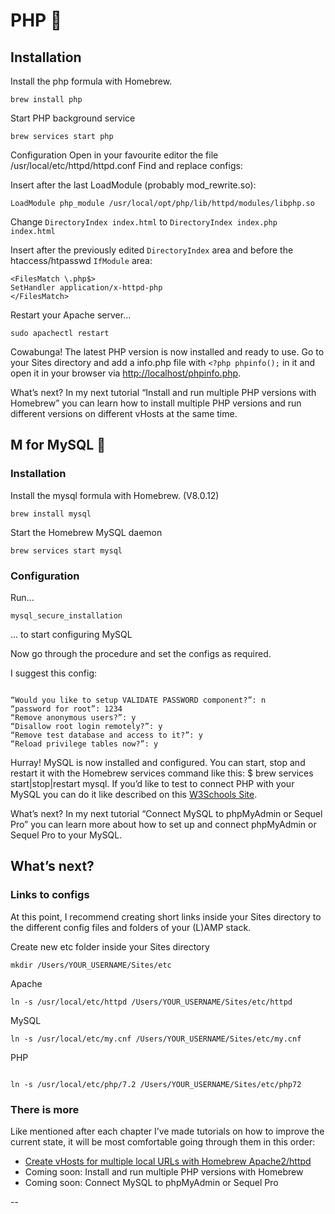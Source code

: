 # PHP 🐘

## Installation

Install the php formula with Homebrew.

```
brew install php
```

Start PHP background service

```
brew services start php
```

Configuration
Open in your favourite editor the file /usr/local/etc/httpd/httpd.conf
Find and replace configs:

Insert after the last LoadModule (probably mod_rewrite.so):

```
LoadModule php_module /usr/local/opt/php/lib/httpd/modules/libphp.so
```

Change `DirectoryIndex index.html` to `DirectoryIndex index.php index.html`

Insert after the previously edited `DirectoryIndex` area and before the htaccess/htpasswd `IfModule` area:

```
<FilesMatch \.php$>
SetHandler application/x-httpd-php
</FilesMatch>
```

Restart your Apache server...

```
sudo apachectl restart
```

Cowabunga! The latest PHP version is now installed and ready to use. Go to your Sites directory and add a info.php file with `<?php phpinfo();` in it and open it in your browser via [http://localhost/phpinfo.php](http://localhost/phpinfo.php).

What’s next? In my next tutorial “Install and run multiple PHP versions with Homebrew” you can learn how to install multiple PHP versions and run different versions on different vHosts at the same time.

## M for MySQL 🐬

### Installation

Install the mysql formula with Homebrew. (V8.0.12)


```
brew install mysql
```

Start the Homebrew MySQL daemon

```
brew services start mysql

```

### Configuration

Run...

```
mysql_secure_installation
```

... to start configuring MySQL

Now go through the procedure and set the configs as required.

I suggest this config:
```

“Would you like to setup VALIDATE PASSWORD component?”: n
“password for root”: 1234
“Remove anonymous users?”: y
“Disallow root login remotely?”: y
“Remove test database and access to it?”: y
“Reload privilege tables now?”: y
```

Hurray! MySQL is now installed and configured. You can start, stop and restart it with the Homebrew services command like this: $ brew services start|stop|restart mysql. If you’d like to test to connect PHP with your MySQL you can do it like described on this [W3Schools Site](https://www.w3schools.com/php/php_mysql_connect.asp).

What’s next? In my next tutorial “Connect MySQL to phpMyAdmin or Sequel Pro” you can learn more about how to set up and connect phpMyAdmin or Sequel Pro to your MySQL.

## What’s next?

### Links to configs

At this point, I recommend creating short links inside your Sites directory to the different config files and folders of your (L)AMP stack.

Create new etc folder inside your Sites directory

```
mkdir /Users/YOUR_USERNAME/Sites/etc

```

Apache

```
ln -s /usr/local/etc/httpd /Users/YOUR_USERNAME/Sites/etc/httpd
```

MySQL

```
ln -s /usr/local/etc/my.cnf /Users/YOUR_USERNAME/Sites/etc/my.cnf
```

PHP
```

ln -s /usr/local/etc/php/7.2 /Users/YOUR_USERNAME/Sites/etc/php72
```

### There is more

Like mentioned after each chapter I’ve made tutorials on how to improve the current state, it will be most comfortable going through them in this order:

* [Create vHosts for multiple local URLs with Homebrew Apache2/httpd](./vHosts.md)
* Coming soon: Install and run multiple PHP versions with Homebrew
* Coming soon: Connect MySQL to phpMyAdmin or Sequel Pro

--

